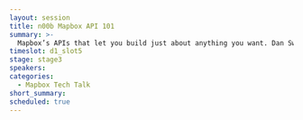 ```yaml
---
layout: session
title: n00b Mapbox API 101
summary: >-
  Mapbox’s APIs that let you build just about anything you want. Dan Swick and Nadia Barbosa from Mapbox give an overview of the Mapbox stack and key APIs.
timeslot: d1_slot5
stage: stage3
speakers:
categories:
  - Mapbox Tech Talk
short_summary:
scheduled: true
---
```


